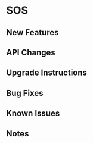 # SOS <version>

## New Features

## API Changes

## Upgrade Instructions

## Bug Fixes

## Known Issues

## Notes

